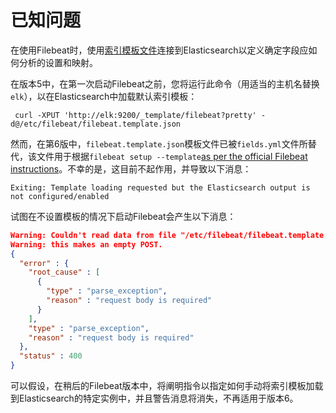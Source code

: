 # 已知问题

在使用Filebeat时，使用[索引模板文件](https://www.elastic.co/guide/en/beats/filebeat/6.0/filebeat-template.html)连接到Elasticsearch以定义确定字段应如何分析的设置和映射。

在版本5中，在第一次启动Filebeat之前，您将运行此命令（用适当的主机名替换`elk`），以在Elasticsearch中加载默认索引模板：

` curl -XPUT 'http://elk:9200/_template/filebeat?pretty' -d@/etc/filebeat/filebeat.template.json`

然而，在第6版中，`filebeat.template.json`模板文件已被`fields.yml`文件所替代，该文件用于根据`filebeat setup --template`[as per the official Filebeat instructions](https://www.elastic.co/guide/en/beats/filebeat/6.0/filebeat-template.html#load-template-manually)。不幸的是，这目前不起作用，并导致以下消息：

`Exiting: Template loading requested but the Elasticsearch output is not configured/enabled`

试图在不设置模板的情况下启动Filebeat会产生以下消息：

```json
Warning: Couldn't read data from file "/etc/filebeat/filebeat.template.json",
Warning: this makes an empty POST.
{
  "error" : {
    "root_cause" : [
      {
        "type" : "parse_exception",
        "reason" : "request body is required"
      }
    ],
    "type" : "parse_exception",
    "reason" : "request body is required"
  },
  "status" : 400
}
```

可以假设，在稍后的Filebeat版本中，将阐明指令以指定如何手动将索引模板加载到Elasticsearch的特定实例中，并且警告消息将消失，不再适用于版本6。